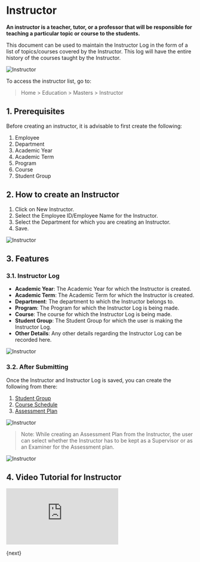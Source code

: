 <!-- add-breadcrumbs -->
# Instructor

**An instructor is a teacher, tutor, or a professor that will be responsible for teaching a particular topic or course to the students.**

This document can be used to maintain the Instructor Log in the form of a list of topics/courses covered by the Instructor. This log will have the entire history of the courses taught by the Instructor.

![Instructor](/docs/v12/assets/img/education/education-instructor-1.png)

To access the instructor list, go to:

> Home > Education > Masters > Instructor

## 1. Prerequisites

Before creating an instructor, it is advisable to first create the following:

1. Employee
1. Department
1. Academic Year
1. Academic Term
1. Program
1. Course
1. Student Group

## 2. How to create an Instructor

1. Click on New Instructor.
1. Select the Employee ID/Employee Name for the Instructor.
1. Select the Department for which you are creating an Instructor.
1. Save.

 ![Instructor](/docs/v12/assets/img/education/education-instructor.gif)

## 3. Features

### 3.1. Instructor Log

* **Academic Year**: The Academic Year for which the Instructor is created.
* **Academic Term**: The Academic Term for which the Instructor is created.
* **Department**: The department to which the Instructor belongs to.
* **Program**: The Program for which the Instructor Log is being made.
* **Course**: The course for which the Instructor Log is being made.
* **Student Group**: The Student Group for which the user is making the Instructor Log.
* **Other Details**: Any other details regarding the Instructor Log can be recorded here.

 ![Instructor](/docs/v12/assets/img/education/education-instructor-2.png)

### 3.2. After Submitting

Once the Instructor and Instructor Log is saved, you can create the following from there:

1. [Student Group](/docs/v12/user/manual/en/education/student-group)
1. [Course Schedule](/docs/v12/user/manual/en/education/course-schedule)
3. [Assessment Plan](/docs/v12/user/manual/en/education/assessment_plan)

 ![Instructor](/docs/v12/assets/img/education/education-instructor-3.png)

> Note: While creating an Assessment Plan from the Instructor, the user can select whether the Instructor has to be kept as a Supervisor or as an Examiner for the Assessment plan.

  ![Instructor](/docs/v12/assets/img/education/education-instructor-4.png)

## 4. Video Tutorial for Instructor

<div>
    <div class='embed-container'>
        <iframe src='https://www.youtube.com/embed//rVqQYS1_02k' frameborder='0' allowfullscreen>
        </iframe>
    </div>
</div>

{next}